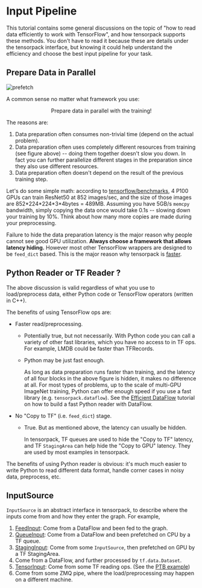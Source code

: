 
# Input Pipeline

This tutorial contains some general discussions on the topic of
"how to read data efficiently to work with TensorFlow",
and how tensorpack supports these methods.
You don't have to read it because these are details under the tensorpack interface,
but knowing it could help understand the efficiency and choose the best input pipeline for your task.

## Prepare Data in Parallel

![prefetch](https://cloud.githubusercontent.com/assets/1381301/26525192/36e5de48-4304-11e7-88ab-3b790bd0e028.png)

A common sense no matter what framework you use:
<center>
Prepare data in parallel with the training!
</center>

The reasons are:
1. Data preparation often consumes non-trivial time (depend on the actual problem).
2. Data preparation often uses completely different resources from training (see figure above) --
	doing them together doesn't slow you down. In fact you can further parallelize different stages in
	the preparation since they also use different resources.
3. Data preparation often doesn't depend on the result of the previous training step.

Let's do some simple math: according to [tensorflow/benchmarks](https://www.tensorflow.org/performance/benchmarks),
4 P100 GPUs can train ResNet50 at 852 images/sec, and the size of those images are 852\*224\*224\*3\*4bytes = 489MB.
Assuming you have 5GB/s `memcpy` bandwidth, simply copying the data once would take 0.1s -- slowing
down your training by 10%. Think about how many more copies are made during your preprocessing.

Failure to hide the data preparation latency is the major reason why people
cannot see good GPU utilization. __Always choose a framework that allows latency hiding.__
However most other TensorFlow wrappers are designed to be `feed_dict` based.
This is the major reason why tensorpack is [faster](https://github.com/tensorpack/benchmarks).

## Python Reader or TF Reader ?

The above discussion is valid regardless of what you use to load/preprocess data,
either Python code or TensorFlow operators (written in C++).

The benefits of using TensorFlow ops are:
* Faster read/preprocessing.

	* Potentially true, but not necessarily. With Python code you can call a variety of other fast libraries, which
		you have no access to in TF ops. For example, LMDB could be faster than TFRecords.
	* Python may be just fast enough.

		As long as data preparation runs faster than training, and the latency of all four blocks in the
		above figure is hidden, it makes no difference at all.
		For most types of problems, up to the scale of multi-GPU ImageNet training,
		Python can offer enough speed if you use a fast library (e.g. `tensorpack.dataflow`).
		See the [Efficient DataFlow](efficient-dataflow.html) tutorial
		on how to build a fast Python reader with DataFlow.

* No "Copy to TF" (i.e. `feed_dict`) stage.

	* True. But as mentioned above, the latency can usually be hidden.

		In tensorpack, TF queues are used to hide the "Copy to TF" latency,
		and TF `StagingArea` can help hide the "Copy to GPU" latency.
		They are used by most examples in tensorpack.

The benefits of using Python reader is obvious:
it's much much easier to write Python to read different data format,
handle corner cases in noisy data, preprocess, etc.

## InputSource

`InputSource` is an abstract interface in tensorpack, to describe where the inputs come from and how they enter the graph.
For example,

1. [FeedInput](http://tensorpack.readthedocs.io/en/latest/modules/input_source.html#tensorpack.input_source.FeedInput):
	Come from a DataFlow and been fed to the graph.
2. [QueueInput](http://tensorpack.readthedocs.io/en/latest/modules/input_source.html#tensorpack.input_source.QueueInput):
  Come from a DataFlow and been prefetched on CPU by a TF queue.
3. [StagingInput](http://tensorpack.readthedocs.io/en/latest/modules/input_source.html#tensorpack.input_source.StagingInput):
	Come from some `InputSource`, then prefetched on GPU by a TF StagingArea.
4. Come from a DataFlow, and further processed by `tf.data.Dataset`.
5. [TensorInput](http://tensorpack.readthedocs.io/en/latest/modules/input_source.html#tensorpack.input_source.TensorInput):
	Come from some TF reading ops. (See the [PTB example](../../tensorpack/tree/master/examples/PennTreebank))
6. Come from some ZMQ pipe, where the load/preprocessing may happen on a different machine.

